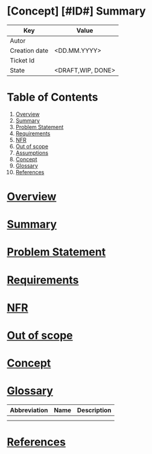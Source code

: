 # \[Concept\] \[#ID#\] Summary

| Key           | Value             |
|---------------|-------------------|
| Autor         | <name>            |
| Creation date | <DD.MM.YYYY>      |
| Ticket Id     | <ID> <url>        |
| State         | <DRAFT,WIP, DONE> |

# Table of Contents
1. [Overview](#overview)
2. [Summary](#summary)
3. [Problem Statement](#statement)
4. [Requirements](#requirements)
5. [NFR](#nfr)
6. [Out of scope](#outofscope)
7. [Assumptions](#assumptions)
8. [Concept](#concept)
9. [Glossary](#glossary)
10. [References](#references)


# <ins>Overview</ins> <a name="overview"></a>


# <ins>Summary</ins> <a name="summary"></a>

# <ins>Problem Statement</ins> <a name="statement"></a>

# <ins>Requirements</ins> <a name="requirements"></a>

# <ins>NFR</ins> <a name="nfr"></a>

# <ins>Out of scope</ins> <a name="outofscope"></a>

# <ins>Concept</ins> <a name="concept"></a>

# <ins>Glossary</ins> <a name="glossary"></a>

| Abbreviation | Name | Description   |
|--------------|------|---------------|
|              |      |               |
|              |      |               |

# <ins>References</ins> <a name="references"></a>
